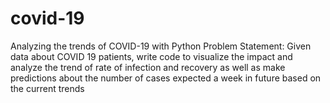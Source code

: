 # covid-19
Analyzing the trends of COVID-19 with Python
Problem Statement:
Given data about COVID 19 patients, write code to visualize the impact and analyze the trend of rate of
infection and recovery as well as make predictions about the number of cases expected a week in future
based on the current trends
